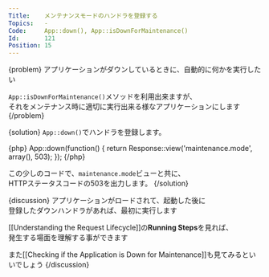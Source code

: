 ```yaml
---
Title:    メンテナンスモードのハンドラを登録する
Topics:   -
Code:     App::down(), App::isDownForMaintenance()
Id:       121
Position: 15
---
```


{problem}
アプリケーションがダウンしているときに、自動的に何かを実行したい  

`App::isDownForMaintenance()`メソッドを利用出来ますが、  
それをメンテナンス時に適切に実行出来る様なアプリケーションにします
{/problem}

{solution}
`App::down()`でハンドラを登録します。  

{php}
App::down(function()
{
    return Response::view('maintenance.mode', array(), 503);
});
{/php}

この少しのコードで、`maintenance.mode`ビューと共に、  
HTTPステータスコードの503を出力します。
{/solution}

{discussion}
アプリケーションがロードされて、起動した後に  
登録したダウンハンドラがあれば、最初に実行します

[[Understanding the Request Lifecycle]]の**Running Steps**を見れば、  
発生する場面を理解する事ができます

また[[Checking if the Application is Down for Maintenance]]も見てみるといいでしょう
{/discussion}
